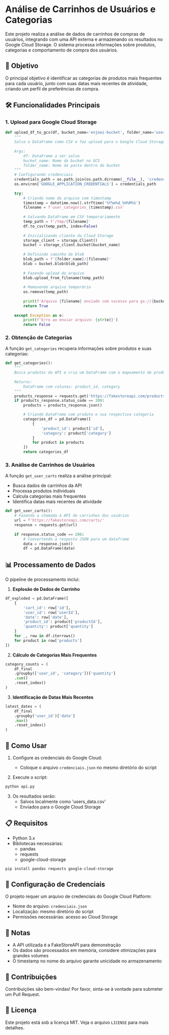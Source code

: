 # Análise de Carrinhos de Usuários e Categorias

Este projeto realiza a análise de dados de carrinhos de compras de usuários, integrando com uma API externa e armazenando os resultados no Google Cloud Storage. O sistema processa informações sobre produtos, categorias e comportamento de compra dos usuários.

## 🎯 Objetivo

O principal objetivo é identificar as categorias de produtos mais frequentes para cada usuário, junto com suas datas mais recentes de atividade, criando um perfil de preferências de compra.

## 🛠️ Funcionalidades Principais

### 1. Upload para Google Cloud Storage
```python A função upload_df_to_gcs gerencia o upload de DataFrames para o Google Cloud Storage:
def upload_df_to_gcs(df, bucket_name='enjoei-bucket', folder_name='user_carts'):
    """
    Salva o DataFrame como CSV e faz upload para o Google Cloud Storage.
    
    Args:
        df: DataFrame a ser salvo
        bucket_name: Nome do bucket no GCS
        folder_name: Nome da pasta dentro do bucket
    """
    # Configurando credenciais
    credentials_path = os.path.join(os.path.dirname(__file__), 'credenciais.json')
    os.environ['GOOGLE_APPLICATION_CREDENTIALS'] = credentials_path
    
    try:
        # Criando nome do arquivo com timestamp
        timestamp = datetime.now().strftime('%Y%m%d_%H%M%S')
        filename = f'user_categories_{timestamp}.csv'
        
        # Salvando DataFrame em CSV temporariamente
        temp_path = f'/tmp/{filename}'
        df.to_csv(temp_path, index=False)
        
        # Inicializando cliente do Cloud Storage
        storage_client = storage.Client()
        bucket = storage_client.bucket(bucket_name)
        
        # Definindo caminho do blob
        blob_path = f'{folder_name}/{filename}'
        blob = bucket.blob(blob_path)
        
        # Fazendo upload do arquivo
        blob.upload_from_filename(temp_path)
        
        # Removendo arquivo temporário
        os.remove(temp_path)
        
        print(f'Arquivo {filename} enviado com sucesso para gs://{bucket_name}/{blob_path}')
        return True
        
    except Exception as e:
        print(f'Erro ao enviar arquivo: {str(e)}')
        return False
```


### 2. Obtenção de Categorias
A função `get_categories` recupera informações sobre produtos e suas categorias:
```python
def get_categories():
    """
    Busca produtos da API e cria um DataFrame com o mapeamento de produtos e categorias.
    
    Returns:
        DataFrame com colunas: product_id, category
    """
    products_response = requests.get('https://fakestoreapi.com/products')
    if products_response.status_code == 200:
        products = products_response.json()

        # Criando DataFrame com produto e sua respectiva categoria
        categories_df = pd.DataFrame([
            {
                'product_id': product['id'],
                'category': product['category']
            }
            for product in products
        ])
        return categories_df
```


### 3. Análise de Carrinhos de Usuários
A função `get_user_carts` realiza a análise principal:
- Busca dados de carrinhos da API
- Processa produtos individuais
- Calcula categorias mais frequentes
- Identifica datas mais recentes de atividade

```python
def get_user_carts():
    # Fazendo a chamada à API de carrinhos dos usuários
    url = f'https://fakestoreapi.com/carts/'
    response = requests.get(url)
    
    if response.status_code == 200:
        # Convertendo a resposta JSON para um dataframe
        data = response.json()
        df = pd.DataFrame(data)
```


## 📊 Processamento de Dados

O pipeline de processamento inclui:

1. **Explosão de Dados de Carrinho**

```python
df_exploded = pd.DataFrame([
    {
        'cart_id': row['id'],
        'user_id': row['userId'],
        'date': row['date'],
        'product_id': product['productId'],
        'quantity': product['quantity']
    }
    for _, row in df.iterrows()
    for product in row['products']
])
```


2. **Cálculo de Categorias Mais Frequentes**

```python
category_counts = (
    df_final
    .groupby(['user_id', 'category'])['quantity']
    .sum()
    .reset_index()
)
```


3. **Identificação de Datas Mais Recentes**
```python
latest_dates = (
    df_final
    .groupby('user_id')['date']
    .max()
    .reset_index()
)
```

## 🚀 Como Usar

1. Configure as credenciais do Google Cloud:
   - Coloque o arquivo `credenciais.json` no mesmo diretório do script

2. Execute o script:
```bash
python api.py
```


3. Os resultados serão:
   - Salvos localmente como 'users_data.csv'
   - Enviados para o Google Cloud Storage

## 📋 Requisitos

- Python 3.x
- Bibliotecas necessárias:
    - pandas
    - requests
    - google-cloud-storage
```bash
pip install pandas requests google-cloud-storage
```

## 🔐 Configuração de Credenciais

O projeto requer um arquivo de credenciais do Google Cloud Platform:
- Nome do arquivo: `credenciais.json`
- Localização: mesmo diretório do script
- Permissões necessárias: acesso ao Cloud Storage

## 📝 Notas

- A API utilizada é a FakeStoreAPI para demonstração
- Os dados são processados em memória, considere otimizações para grandes volumes
- O timestamp no nome do arquivo garante unicidade no armazenamento

## 🤝 Contribuições

Contribuições são bem-vindas! Por favor, sinta-se à vontade para submeter um Pull Request.

## 📄 Licença

Este projeto está sob a licença MIT. Veja o arquivo `LICENSE` para mais detalhes.
